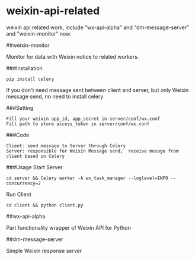 # weixin-api-related
weixin api related work, include "wx-api-alpha" and "dm-message-server" and "weixin-monitor" now.

##weixin-monitor

Monitor for data with Weixin notice to related workers.

###Installation

    pip install celery
   If you don't need message sent between client and server, but only Weixin message send, no need to install celery
  
###Setting

    Fill your weixin app_id, app_secret in server/conf/wx.conf
    Fill path to store access_token in server/conf/wx.conf

###Code

    Client: send message to Server through Celery
    Server: responsible for Weixin Message send,  receive mesage from client based on Celery
    
###Usage
   Start Server
    
    cd server && Celery worker -A wx_task_manager --loglevel=INFO --concurrency=2
   Run Client
   
    cd client && python client.py

##wx-api-alpha

Part functionality wrapper of Weixin API for Python

##dm-message-server

Simple Weixin response server
